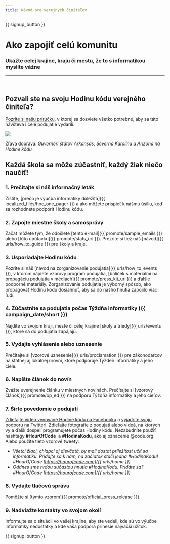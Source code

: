 ```yaml
---
title: Návod pre verejných činiteľov
---
```


{{ signup_button }}

# Ako zapojiť celú komunitu

### Ukážte celej krajine, kraju či mestu, že to s informatikou myslíte vážne

* * *

</br>

## Pozvali ste na svoju Hodinu kódu verejného činiteľa?

[Pozrite si našu príručku](/files/elected-official.pdf), v ktorej sa dozviete všetko potrebné, aby sa táto návšteva i celé podujatie vydarili.

![](/images/fit-800/hoc_govs.png)

Zľava doprava: *Guvernéri štátov Arkansas, Severná Karolína a Arizona na Hodine kódu*

## Každá škola sa môže zúčastniť, každý žiak niečo naučiť!

### 1. Prečítajte si náš informačný leták

Zistite, [prečo je výučba informatiky dôležitá]({{ localized_files/hoc_one_pager }}) a ako môžete prispieť k nášmu úsiliu, keď sa rozhodnete podporiť Hodinu kódu.

### 2. Zapojte miestne školy a samosprávy

Začať môžete tým, že odošlete [tento e-mail]({{ promote/sample_emails }}) alebo [túto upútavku]({{ promote/stats_url }}). Prezrite si tiež náš [návod]({{ urls/how_to_guide }}) pre školy a kraje.

### 3. Usporiadajte Hodinu kódu

Pozrite si náš [návod na zorganizovanie podujatia]({{ urls/how_to_events }}), v ktorom nájdete vzorový program podujatia, [balíček s materiálmi na propagáciu podujatia v médiách]({{ promote/press_kit_url }}) a ďalšie podporné materiály. Zorganizovanie podujatia je výborný spôsob, ako propagovať Hodinu kódu dosiahnuť, aby sa do nášho hnutia zapojilo viac ľudí.

### 4. Zúčastnite sa podujatia počas Týždňa informatiky ({{ campaign_date/short }})

Nájdite vo svojom kraji, meste či celej krajine [školy a triedy]({{ urls/events }}), ktoré sa do podujatia zapájajú.

### 5. Vydajte vyhlásenie alebo uznesenie

Prečítajte si [vzorové uznesenie]({{ urls/proclamation }}) pre zákonodarcov na štátnej aj lokálnej úrovni, ktoré podporuje Týždeň informatiky a jeho ciele.

### 6. Napíšte článok do novín

Zvážte uverejnenie článku v miestnych novinách. Prečítajte si [vzorový článok]({{ promote/op_ed }}) na podporu Týždňa informatiky a jeho cieľov.

### 7. Šírte povedomie o podujatí

[Zdieľajte video venované Hodine kódu na Facebooku](https://www.facebook.com/sharer/sharer.php?u=http%3A%2F%2Fhourofcode.com%2Fus) a [vyjadrite svoju podporu na Twitteri](https://twitter.com/intent/tweet?url=http%3A%2F%2Fhourofcode.com&text=I%27m%20participating%20in%20this%20year%27s%20%23HourOfCode%2C%20are%20you%3F%20%40codeorg&original_referer=https%3A%2F%2Fwww.google.com%2Furl%3Fq%3Dhttps%253A%252F%252Ftwitter.com%252Fshare%253Fhashtags%253D%2526amp%253Brelated%253Dcodeorg%2526amp%253Btext%253DI%252527m%252Bparticipating%252Bin%252Bthis%252Byear%252527s%252B%252523HourOfCode%25252C%252Bare%252Byou%25253F%252B%252540codeorg%2526amp%253Burl%253Dhttp%25253A%25252F%25252Fhourofcode.com%26sa%3DD%26sntz%3D1%26usg%3DAFQjCNE1GLTUbKZfMlEh9Aj5w0iswz6PYQ&related=codeorg&hashtags=). Zdieľajte fotografie z podujatí alebo videá, na ktorých vy a ďalší dospelí programujete počas Hodiny kódu. Nezabudnite použiť hashtagy **#HourOfCode**  a **#HodinaKodu**, ako aj označenie @code.org. Alebo použite tieto vzorové tweety:

- *Všetci žiaci, chlapci aj dievčatá, by mali dostať príležitosť učiť sa informatiku. Pridajte sa k nám, na začiatok stačí jedna #HodinaKodu! #HourOfCode [https://hourofcode.com]({{ urls/home }})*
- *Oddnes sme hrdou súčasťou hnutia #HodinaKodu. Pridáte sa? #HourOfCode [https://hourofcode.com]({{ urls/home }})*

### 8. Vydajte tlačovú správu

Pomôžte si [týmto vzorom]({{ promote/official_press_release }}).

### 9. Nadviažte kontakty vo svojom okolí

Informujte sa o situácii vo vašej krajine, aby ste vedeli, kde sú vo výučbe informatiky nedostatky a kde vaša podpora prinesie najväčší úžitok.

{{ signup_button }}